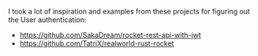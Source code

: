 I took a lot of inspiration and examples from these projects for figuring out the User authentication:
- https://github.com/SakaDream/rocket-rest-api-with-jwt
- https://github.com/TatriX/realworld-rust-rocket